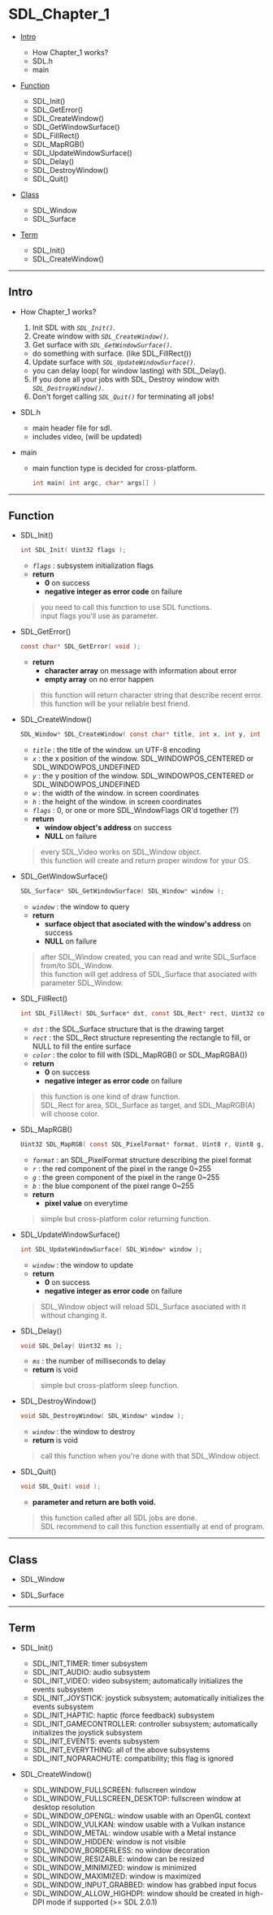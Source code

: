 # SDL_Chapter_1

- [Intro](#intro)
  - How Chapter_1 works?
  - SDL.h
  - main

- [Function](#function)
  - SDL_Init()
  - SDL_GetError()
  - SDL_CreateWindow()
  - SDL_GetWindowSurface()
  - SDL_FillRect()
  - SDL_MapRGB()
  - SDL_UpdateWindowSurface()
  - SDL_Delay()
  - SDL_DestroyWindow()
  - SDL_Quit()

- [Class](#class)
  - SDL_Window
  - SDL_Surface
  
- [Term](#term)
  - SDL_Init()
  - SDL_CreateWindow()

- - - - - - - - - - - - - - - - - - - - - - - - - - - - - - - - - - - - - - - - - - - - - - - - - - - - - - - - - - - - - - - - - - - - - - - - - - - 

## Intro
    
- How Chapter_1 works?
  1. Init SDL with _`SDL_Init()`_.
  2. Create window with _`SDL_CreateWindow()`_.
  3. Get surface with _`SDL_GetWindowSurface()`_.
    - do something with surface. (like SDL_FillRect())
  4. Update surface with _`SDL_UpdateWindowSurface()`_.
    - you can delay loop( for window lasting) with SDL_Delay().
  5. If you done all your jobs with SDL, Destroy window with _`SDL_DestroyWindow()`_.
  6. Don't forget calling _`SDL_Quit()`_ for terminating all jobs!
    
- SDL.h
  - main header file for sdl.
  - includes video, (will be updated)
    
- main
  - main function type is decided for cross-platform.
    ```C
    int main( int argc, char* args[] )
    ```
    
- - - - - - - - - - - - - - - - - - - - - - - - - - - - - - - - - - - - - - - - - - - - - - - - - - - - - - - - - - - - - - - - - - - - - - - - - - - 

## Function
    
- SDL_Init()
  ```C
  int SDL_Init( Uint32 flags );
  ```
  - _`flags`_ : subsystem initialization flags
  - **return**
    - **0** on success
    - **negative integer as error code** on failure
  > you need to call this function to use SDL functions.    
  > input flags you'll use as parameter.    
    

- SDL_GetError()
  ```C
  const char* SDL_GetError( void );
  ```
  - **return**
    - **character array** on message with information about error
    - **empty array** on no error happen
  > this function will return character string that describe recent error.    
  > this function will be your reliable best friend.    
    

- SDL_CreateWindow()
  ```C
  SDL_Window* SDL_CreateWindow( const char* title, int x, int y, int w, int h, Uint32 flags );
  ```
  - _`title`_ : the title of the window. un UTF-8 encoding
  - _`x`_ : the x position of the window. SDL_WINDOWPOS_CENTERED or SDL_WINDOWPOS_UNDEFINED
  - _`y`_ : the y position of the window. SDL_WINDOWPOS_CENTERED or SDL_WINDOWPOS_UNDEFINED
  - _`w`_ : the width of the window. in screen coordinates
  - _`h`_ : the height of the window. in screen coordinates
  - _`flags`_ : 0, or one or more SDL_WindowFlags OR'd together (?)
  - **return**
    - **window object's address** on success
    - **NULL** on failure
  > every SDL_Video works on SDL_Window object.    
  > this function will create and return proper window for your OS.    
    

- SDL_GetWindowSurface()
  ```C
  SDL_Surface* SDL_GetWindowSurface( SDL_Window* window );
  ```
  - _`window`_ : the window to query
  - **return**
    - **surface object that asociated with the window's address** on success
    - **NULL** on failure
  > after SDL_Window created, you can read and write SDL_Surface from/to SDL_Window.    
  > this function will get address of SDL_Surface that asociated with parameter SDL_Window.    
    

- SDL_FillRect()
  ```C
  int SDL_FillRect( SDL_Surface* dst, const SDL_Rect* rect, Uint32 color );
  ```
  - _`dst`_ : the SDL_Surface structure that is the drawing target
  - _`rect`_ : the SDL_Rect structure representing the rectangle to fill, or NULL to fill the entire surface
  - _`color`_ : the color to fill with (SDL_MapRGB() or SDL_MapRGBA())
  - **return**
    - **0** on success
    - **negative integer as error code** on failure
  > this function is one kind of draw function.    
  > SDL_Rect for area, SDL_Surface as target, and SDL_MapRGB(A) will choose color.    
    

- SDL_MapRGB()
  ```C
  Uint32 SDL_MapRGB( const SDL_PixelFormat* format, Uint8 r, Uint8 g, Uint8 b );
  ```
  - _`format`_ : an SDL_PixelFormat structure describing the pixel format
  - _`r`_ : the red component of the pixel in the range 0~255
  - _`g`_ : the green component of the pixel in the range 0~255
  - _`b`_ : the blue component of the pixel range 0~255
  - **return**
    - **pixel value** on everytime
  > simple but cross-platform color returning function.    
    

- SDL_UpdateWindowSurface()
  ```C
  int SDL_UpdateWindowSurface( SDL_Window* window );
  ```
  - _`window`_ : the window to update
  - **return**
    - **0** on success
    - **negative integer as error code** on failure
  > SDL_Window object will reload SDL_Surface asociated with it without changing it.    
    

- SDL_Delay()
  ```C
  void SDL_Delay( Uint32 ms );
  ```
  - _`ms`_ : the number of milliseconds to delay
  - **return** is void
  > simple but cross-platform sleep function.    
    
- SDL_DestroyWindow()
  ```C
  void SDL_DestroyWindow( SDL_Window* window );
  ```
  - _`window`_ : the window to destroy
  - **return** is void
  > call this function when you're done with that SDL_Window object.    
    

- SDL_Quit()
  ```C
  void SDL_Quit( void );
  ```
  - **parameter and return are both void.**
  > this function called after all SDL jobs are done.    
  > SDL recommend to call this function essentially at end of program.    
    

- - - - - - - - - - - - - - - - - - - - - - - - - - - - - - - - - - - - - - - - - - - - - - - - - - - - - - - - - - - - - - - - - - - - - - - - - - - 

## Class
    
- SDL_Window
    

- SDL_Surface
    
- - - - - - - - - - - - - - - - - - - - - - - - - - - - - - - - - - - - - - - - - - - - - - - - - - - - - - - - - - - - - - - - - - - - - - - - - - - 

## Term
    
  - SDL_Init()
    - SDL_INIT_TIMER: timer subsystem
    - SDL_INIT_AUDIO: audio subsystem
    - SDL_INIT_VIDEO: video subsystem; automatically initializes the events subsystem
    - SDL_INIT_JOYSTICK: joystick subsystem; automatically initializes the events subsystem
    - SDL_INIT_HAPTIC: haptic (force feedback) subsystem
    - SDL_INIT_GAMECONTROLLER: controller subsystem; automatically initializes the joystick subsystem
    - SDL_INIT_EVENTS: events subsystem
    - SDL_INIT_EVERYTHING: all of the above subsystems
    - SDL_INIT_NOPARACHUTE: compatibility; this flag is ignored
    

  - SDL_CreateWindow()
    - SDL_WINDOW_FULLSCREEN: fullscreen window
    - SDL_WINDOW_FULLSCREEN_DESKTOP: fullscreen window at desktop resolution
    - SDL_WINDOW_OPENGL: window usable with an OpenGL context
    - SDL_WINDOW_VULKAN: window usable with a Vulkan instance
    - SDL_WINDOW_METAL: window usable with a Metal instance
    - SDL_WINDOW_HIDDEN: window is not visible
    - SDL_WINDOW_BORDERLESS: no window decoration
    - SDL_WINDOW_RESIZABLE: window can be resized
    - SDL_WINDOW_MINIMIZED: window is minimized
    - SDL_WINDOW_MAXIMIZED: window is maximized
    - SDL_WINDOW_INPUT_GRABBED: window has grabbed input focus
    - SDL_WINDOW_ALLOW_HIGHDPI: window should be created in high-DPI mode if supported (>= SDL 2.0.1)
    

